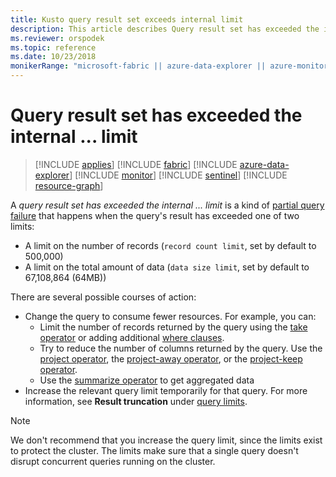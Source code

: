 ```yaml
---
title: Kusto query result set exceeds internal limit
description: This article describes Query result set has exceeded the internal.
ms.reviewer: orspodek
ms.topic: reference
ms.date: 10/23/2018
monikerRange: "microsoft-fabric || azure-data-explorer || azure-monitor || microsoft-sentinel || azure-resource-graph"
---
```

# Query result set has exceeded the internal ... limit

> [!INCLUDE [applies](../includes/applies-to-version/applies.md)] [!INCLUDE [fabric](../includes/applies-to-version/fabric.md)] [!INCLUDE [azure-data-explorer](../includes/applies-to-version/azure-data-explorer.md)] [!INCLUDE [monitor](../includes/applies-to-version/monitor.md)] [!INCLUDE [sentinel](../includes/applies-to-version/sentinel.md)] [!INCLUDE [resource-graph](../includes/applies-to-version/resource-graph.md)]

A *query result set has exceeded the internal ... limit* is a kind of
[partial query failure](partial-query-failures.md) that happens when the
query's result has exceeded one of two limits:

* A limit on the number of records (`record count limit`, set by default to
  500,000)
* A limit on the total amount of data (`data size limit`, set by default
to  67,108,864 (64MB))

There are several possible courses of action:

* Change the query to consume fewer resources. For example, you can:
  * Limit the number of records returned by the query using the [take operator](../query/take-operator.md) or adding additional [where clauses](../query/where-operator.md).
  * Try to reduce the number of columns returned by the query. Use the [project operator](../query/project-operator.md), the [project-away operator](../query/project-away-operator.md), or the [project-keep operator](../query/project-keep-operator.md).
  * Use the [summarize operator](../query/summarize-operator.md) to get aggregated data
* Increase the relevant query limit temporarily for that query. For more information, see **Result truncation** under [query limits](query-limits.md).

 > [!NOTE]
 > We don't recommend that you increase the query limit, since the limits exist to protect the cluster. The limits make sure that a single query doesn't disrupt concurrent queries running on the cluster.
